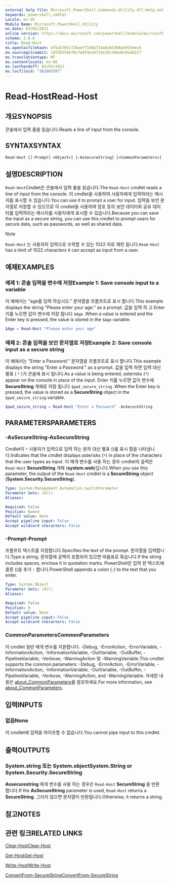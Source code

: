 ```yaml
---
external help file: Microsoft.PowerShell.Commands.Utility.dll-Help.xml
keywords: powershell,cmdlet
Locale: en-US
Module Name: Microsoft.PowerShell.Utility
ms.date: 03/02/2021
online version: https://docs.microsoft.com/powershell/module/microsoft.powershell.utility/read-host?view=powershell-7&WT.mc_id=ps-gethelp
schema: 2.0.0
title: Read-Host
ms.openlocfilehash: 4f5a5705c726aef7150b734a6265308a5915decb
ms.sourcegitcommit: 1dfd5554b70c7e8f4e3df19e29c384a9c0a4b227
ms.translationtype: MT
ms.contentlocale: ko-KR
ms.lasthandoff: 03/03/2021
ms.locfileid: "101685597"
---
```

# <span data-ttu-id="b63d5-103">Read-Host</span><span class="sxs-lookup"><span data-stu-id="b63d5-103">Read-Host</span></span>

## <span data-ttu-id="b63d5-104">개요</span><span class="sxs-lookup"><span data-stu-id="b63d5-104">SYNOPSIS</span></span>
<span data-ttu-id="b63d5-105">콘솔에서 입력 줄을 읽습니다.</span><span class="sxs-lookup"><span data-stu-id="b63d5-105">Reads a line of input from the console.</span></span>

## <span data-ttu-id="b63d5-106">SYNTAX</span><span class="sxs-lookup"><span data-stu-id="b63d5-106">SYNTAX</span></span>

```
Read-Host [[-Prompt] <Object>] [-AsSecureString] [<CommonParameters>]
```

## <span data-ttu-id="b63d5-107">설명</span><span class="sxs-lookup"><span data-stu-id="b63d5-107">DESCRIPTION</span></span>

<span data-ttu-id="b63d5-108">`Read-Host`Cmdlet은 콘솔에서 입력 줄을 읽습니다.</span><span class="sxs-lookup"><span data-stu-id="b63d5-108">The `Read-Host` cmdlet reads a line of input from the console.</span></span> <span data-ttu-id="b63d5-109">이 cmdlet을 사용하여 사용자에게 입력하라는 메시지를 표시할 수 있습니다.</span><span class="sxs-lookup"><span data-stu-id="b63d5-109">You can use it to prompt a user for input.</span></span> <span data-ttu-id="b63d5-110">입력을 보안 문자열로 저장할 수 있으므로 이 cmdlet을 사용하여 암호 등의 보안 데이터와 공유 데이터를 입력하라는 메시지를 사용자에게 표시할 수 있습니다.</span><span class="sxs-lookup"><span data-stu-id="b63d5-110">Because you can save the input as a secure string, you can use this cmdlet to prompt users for secure data, such as passwords, as well as shared data.</span></span>

> [!NOTE]
> <span data-ttu-id="b63d5-111">`Read-Host` 는 사용자의 입력으로 수락할 수 있는 1022 자로 제한 됩니다.</span><span class="sxs-lookup"><span data-stu-id="b63d5-111">`Read-Host` has a limit of 1022 characters it can accept as input from a user.</span></span>

## <span data-ttu-id="b63d5-112">예제</span><span class="sxs-lookup"><span data-stu-id="b63d5-112">EXAMPLES</span></span>

### <span data-ttu-id="b63d5-113">예제 1: 콘솔 입력을 변수에 저장</span><span class="sxs-lookup"><span data-stu-id="b63d5-113">Example 1: Save console input to a variable</span></span>

<span data-ttu-id="b63d5-114">이 예에서는 "age를 입력 하십시오." 문자열을 프롬프트로 표시 합니다.</span><span class="sxs-lookup"><span data-stu-id="b63d5-114">This example displays the string "Please enter your age:" as a prompt.</span></span> <span data-ttu-id="b63d5-115">값을 입력 하 고 Enter 키를 누르면 값이 변수에 저장 됩니다 `$Age` .</span><span class="sxs-lookup"><span data-stu-id="b63d5-115">When a value is entered and the Enter key is pressed, the value is stored in the `$Age` variable.</span></span>

```powershell
$Age = Read-Host "Please enter your age"
```

### <span data-ttu-id="b63d5-116">예제 2: 콘솔 입력을 보안 문자열로 저장</span><span class="sxs-lookup"><span data-stu-id="b63d5-116">Example 2: Save console input as a secure string</span></span>

<span data-ttu-id="b63d5-117">이 예에서는 "Enter a Password:" 문자열을 프롬프트로 표시 합니다.</span><span class="sxs-lookup"><span data-stu-id="b63d5-117">This example displays the string "Enter a Password:" as a prompt.</span></span> <span data-ttu-id="b63d5-118">값을 입력 하면 입력 대신 별표 ( `*` )가 콘솔에 표시 됩니다.</span><span class="sxs-lookup"><span data-stu-id="b63d5-118">As a value is being entered, asterisks (`*`) appear on the console in place of the input.</span></span> <span data-ttu-id="b63d5-119">Enter 키를 누르면 값이 변수에 **SecureString** 개체로 저장 됩니다 `$pwd_secure_string` .</span><span class="sxs-lookup"><span data-stu-id="b63d5-119">When the Enter key is pressed, the value is stored as a **SecureString** object in the `$pwd_secure_string` variable.</span></span>

```powershell
$pwd_secure_string = Read-Host "Enter a Password" -AsSecureString
```

## <span data-ttu-id="b63d5-120">PARAMETERS</span><span class="sxs-lookup"><span data-stu-id="b63d5-120">PARAMETERS</span></span>

### <span data-ttu-id="b63d5-121">-AsSecureString</span><span class="sxs-lookup"><span data-stu-id="b63d5-121">-AsSecureString</span></span>

<span data-ttu-id="b63d5-122">Cmdlet이 `*` 사용자가 입력으로 입력 하는 문자 대신 별표 ()를 표시 함을 나타냅니다.</span><span class="sxs-lookup"><span data-stu-id="b63d5-122">Indicates that the cmdlet displays asterisks (`*`) in place of the characters that the user types as input.</span></span> <span data-ttu-id="b63d5-123">이 매개 변수를 사용 하는 경우 cmdlet의 출력은 `Read-Host` **SecureString** 개체 (**system.web**)입니다.</span><span class="sxs-lookup"><span data-stu-id="b63d5-123">When you use this parameter, the output of the `Read-Host` cmdlet is a **SecureString** object (**System.Security.SecureString**).</span></span>

```yaml
Type: System.Management.Automation.SwitchParameter
Parameter Sets: (All)
Aliases:

Required: False
Position: Named
Default value: None
Accept pipeline input: False
Accept wildcard characters: False
```

### <span data-ttu-id="b63d5-124">-Prompt</span><span class="sxs-lookup"><span data-stu-id="b63d5-124">-Prompt</span></span>

<span data-ttu-id="b63d5-125">프롬프트 텍스트를 지정합니다.</span><span class="sxs-lookup"><span data-stu-id="b63d5-125">Specifies the text of the prompt.</span></span> <span data-ttu-id="b63d5-126">문자열을 입력합니다.</span><span class="sxs-lookup"><span data-stu-id="b63d5-126">Type a string.</span></span> <span data-ttu-id="b63d5-127">문자열에 공백이 포함되어 있으면 따옴표로 묶습니다.</span><span class="sxs-lookup"><span data-stu-id="b63d5-127">If the string includes spaces, enclose it in quotation marks.</span></span> <span data-ttu-id="b63d5-128">PowerShell은 입력 한 텍스트에 콜론 ()을 추가 `:` 합니다.</span><span class="sxs-lookup"><span data-stu-id="b63d5-128">PowerShell appends a colon (`:`) to the text that you enter.</span></span>

```yaml
Type: System.Object
Parameter Sets: (All)
Aliases:

Required: False
Position: 0
Default value: None
Accept pipeline input: False
Accept wildcard characters: False
```

### <span data-ttu-id="b63d5-129">CommonParameters</span><span class="sxs-lookup"><span data-stu-id="b63d5-129">CommonParameters</span></span>

<span data-ttu-id="b63d5-130">이 cmdlet 일반 매개 변수를 지원합니다. -Debug, -ErrorAction, -ErrorVariable, -InformationAction, -InformationVariable, -OutVariable, -OutBuffer, -PipelineVariable, -Verbose, -WarningAction 및 -WarningVariable.</span><span class="sxs-lookup"><span data-stu-id="b63d5-130">This cmdlet supports the common parameters: -Debug, -ErrorAction, -ErrorVariable, -InformationAction, -InformationVariable, -OutVariable, -OutBuffer, -PipelineVariable, -Verbose, -WarningAction, and -WarningVariable.</span></span> <span data-ttu-id="b63d5-131">자세한 내용은 [about_CommonParameters](https://go.microsoft.com/fwlink/?LinkID=113216)를 참조하세요.</span><span class="sxs-lookup"><span data-stu-id="b63d5-131">For more information, see [about_CommonParameters](https://go.microsoft.com/fwlink/?LinkID=113216).</span></span>

## <span data-ttu-id="b63d5-132">입력</span><span class="sxs-lookup"><span data-stu-id="b63d5-132">INPUTS</span></span>

### <span data-ttu-id="b63d5-133">없음</span><span class="sxs-lookup"><span data-stu-id="b63d5-133">None</span></span>

<span data-ttu-id="b63d5-134">이 cmdlet에 입력을 파이프할 수 없습니다.</span><span class="sxs-lookup"><span data-stu-id="b63d5-134">You cannot pipe input to this cmdlet.</span></span>

## <span data-ttu-id="b63d5-135">출력</span><span class="sxs-lookup"><span data-stu-id="b63d5-135">OUTPUTS</span></span>

### <span data-ttu-id="b63d5-136">System.string 또는 System.object</span><span class="sxs-lookup"><span data-stu-id="b63d5-136">System.String or System.Security.SecureString</span></span>

<span data-ttu-id="b63d5-137">**Assecurestring** 매개 변수를 사용 하는 경우은 `Read-Host` **SecureString** 을 반환 합니다.</span><span class="sxs-lookup"><span data-stu-id="b63d5-137">If the **AsSecureString** parameter is used, `Read-Host` returns a **SecureString**.</span></span> <span data-ttu-id="b63d5-138">그러지 않으면 문자열이 반환됩니다.</span><span class="sxs-lookup"><span data-stu-id="b63d5-138">Otherwise, it returns a string.</span></span>

## <span data-ttu-id="b63d5-139">참고</span><span class="sxs-lookup"><span data-stu-id="b63d5-139">NOTES</span></span>

## <span data-ttu-id="b63d5-140">관련 링크</span><span class="sxs-lookup"><span data-stu-id="b63d5-140">RELATED LINKS</span></span>

[<span data-ttu-id="b63d5-141">Clear-Host</span><span class="sxs-lookup"><span data-stu-id="b63d5-141">Clear-Host</span></span>](../microsoft.powershell.core/clear-host.md)

[<span data-ttu-id="b63d5-142">Get-Host</span><span class="sxs-lookup"><span data-stu-id="b63d5-142">Get-Host</span></span>](Get-Host.md)

[<span data-ttu-id="b63d5-143">Write-Host</span><span class="sxs-lookup"><span data-stu-id="b63d5-143">Write-Host</span></span>](Write-Host.md)

[<span data-ttu-id="b63d5-144">ConvertFrom-SecureString</span><span class="sxs-lookup"><span data-stu-id="b63d5-144">ConvertFrom-SecureString</span></span>](../Microsoft.PowerShell.Security/ConvertFrom-SecureString.md)
